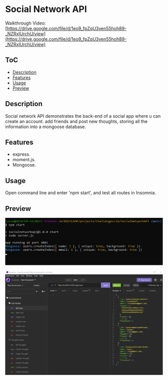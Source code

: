 # Social Network API
Walkthrough Video: [https://drive.google.com/file/d/1eo9_fpZqU3ven55hoh89-_NZRxIUrchU/view](https://drive.google.com/file/d/1eo9_fpZqU3ven55hoh89-_NZRxIUrchU/view)
## ToC
- [Description](#description)
- [Features](#features)
- [Usage](#usage)
- [Preview](#preview)

## Description
Social network API demonstrates the back-end of a social app where u can create an account. add friends and post new thoughts, storing all the information into a mongoose database.

## Features 
- express.
- moment.js.
- Mongoose.

## Usage
Open command line and enter 'npm start', and test all routes in Insomnia.

## Preview

![Page preview](./preview/preview1.jpg)

![Page preview](./preview/preview2.jpg)